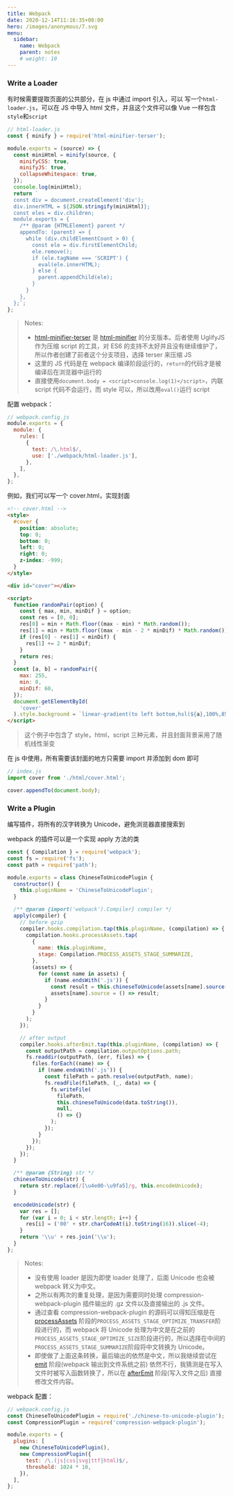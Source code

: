 ```yaml
---
title: Webpack
date: 2020-12-14T11:16:35+08:00
hero: /images/anonymous/7.svg
menu:
  sidebar:
    name: Webpack
    parent: notes
    # weight: 10
---
```


### Write a Loader

有时候需要提取页面的公共部分，在 js 中通过 import 引入，可以
写一个`html-loader.js`，可以在 JS 中导入 html 文件，并且这个文件可以像 Vue 一样包含`style`和`script`

```js
// html-loader.js
const { minify } = require('html-minifier-terser');

module.exports = (source) => {
  const miniHtml = minify(source, {
    minifyCSS: true,
    minifyJS: true,
    collapseWhitespace: true,
  });
  console.log(miniHtml);
  return `
  const div = document.createElement('div');
  div.innerHTML = ${JSON.stringify(miniHtml)};
  const eles = div.children;
  module.exports = {
    /** @param {HTMLElement} parent */
    appendTo: (parent) => {
      while (div.childElementCount > 0) {
        const ele = div.firstElementChild;
        ele.remove();
        if (ele.tagName === 'SCRIPT') {
          eval(ele.innerHTML);
        } else {
          parent.appendChild(ele);
        }
      }
    },
  };`;
};
```

> Notes:
>
> - [html-minifier-terser](https://github.com/terser/html-minifier-terser) 是 [html-minifier](https://github.com/kangax/html-minifier) 的分支版本。后者使用 UglifyJS 作为压缩 script 的工具，对 ES6 的支持不太好并且没有继续维护了，所以作者创建了前者这个分支项目，选择 terser 来压缩 JS
> - 这里的 JS 代码是在 webpack 编译阶段运行的，`return`的代码才是被编译后在浏览器中运行的
> - 直接使用`document.body = <script>console.log(1)</script>`，内联 script 代码不会运行，而 style 可以，所以改用`eval()`运行 script

配置 webpack：

```js
// webpack.config.js
module.exports = {
  module: {
    rules: [
      {
        test: /\.html$/,
        use: ['./webpack/html-loader.js'],
      },
    ],
  },
};
```

例如，我们可以写一个 cover.html，实现封面

```html
<!-- cover.html -->
<style>
  #cover {
    position: absolute;
    top: 0;
    bottom: 0;
    left: 0;
    right: 0;
    z-index: -999;
  }
</style>

<div id="cover"></div>

<script>
  function randomPair(option) {
    const { max, min, minDif } = option;
    const res = [0, 0];
    res[0] = min + Math.floor((max - min) * Math.random());
    res[1] = min + Math.floor((max - min - 2 * minDif) * Math.random());
    if (res[0] - res[1] < minDif) {
      res[1] += 2 * minDif;
    }
    return res;
  }
  const [a, b] = randomPair({
    max: 255,
    min: 0,
    minDif: 60,
  });
  document.getElementById(
    'cover'
  ).style.background = `linear-gradient(to left bottom,hsl(${a},100%,85%) 0%,hsl(${b},100%,85%) 100%)`;
</script>
```

> 这个例子中包含了 style，html，script 三种元素，并且封面背景采用了随机线性渐变

在 js 中使用，所有需要该封面的地方只需要 import 并添加到 dom 即可

```js
// index.js
import cover from './html/cover.html';

cover.appendTo(document.body);
```

### Write a Plugin

编写插件，将所有的汉字转换为 Unicode，避免浏览器直接搜索到

webpack 的插件可以是一个实现 apply 方法的类

```js
const { Compilation } = require('webpack');
const fs = require('fs');
const path = require('path');

module.exports = class ChineseToUnicodePlugin {
  constructor() {
    this.pluginName = 'ChineseToUnicodePlugin';
  }

  /** @param {import('webpack').Compiler} compiler */
  apply(compiler) {
    // before gzip
    compiler.hooks.compilation.tap(this.pluginName, (compilation) => {
      compilation.hooks.processAssets.tap(
        {
          name: this.pluginName,
          stage: Compilation.PROCESS_ASSETS_STAGE_SUMMARIZE,
        },
        (assets) => {
          for (const name in assets) {
            if (name.endsWith('.js')) {
              const result = this.chineseToUnicode(assets[name].source());
              assets[name].source = () => result;
            }
          }
        }
      );
    });

    // after output
    compiler.hooks.afterEmit.tap(this.pluginName, (compilation) => {
      const outputPath = compilation.outputOptions.path;
      fs.readdir(outputPath, (err, files) => {
        files.forEach((name) => {
          if (name.endsWith('.js')) {
            const filePath = path.resolve(outputPath, name);
            fs.readFile(filePath, (_, data) => {
              fs.writeFile(
                filePath,
                this.chineseToUnicode(data.toString()),
                null,
                () => {}
              );
            });
          }
        });
      });
    });
  }

  /** @param {String} str */
  chineseToUnicode(str) {
    return str.replace(/[\u4e00-\u9fa5]/g, this.encodeUnicode);
  }

  encodeUnicode(str) {
    var res = [];
    for (var i = 0; i < str.length; i++) {
      res[i] = ('00' + str.charCodeAt(i).toString(16)).slice(-4);
    }
    return '\\u' + res.join('\\u');
  }
};
```

> Notes:
>
> - 没有使用 loader 是因为即使 loader 处理了，后面 Unicode 也会被 webpack 转义为中文。
> - 之所以有两次的重复处理，是因为需要同时处理 compression-webpack-plugin 插件输出的 .gz 文件以及直接输出的 .js 文件。
> - 通过查看 compression-webpack-plugin 的源码可以得知压缩是在 [processAssets](https://webpack.js.org/api/compilation-hooks/#processassets) 阶段的`PROCESS_ASSETS_STAGE_OPTIMIZE_TRANSFER`阶段进行的，而 webpack 将 Unicode 处理为中文是在之前的`PROCESS_ASSETS_STAGE_OPTIMIZE_SIZE`阶段进行的，所以选择在中间的`PROCESS_ASSETS_STAGE_SUMMARIZE`阶段将中文转换为 Unicode。
> - 即使做了上面这条转换，最后输出的依然是中文，所以我继续尝试在 [emit](https://webpack.js.org/api/compiler-hooks/#emit) 阶段(webpack 输出到文件系统之前) 依然不行，我猜测是在写入文件时被写入函数转换了，所以在 [afterEmit](https://webpack.js.org/api/compiler-hooks/#afteremit) 阶段(写入文件之后) 直接修改文件内容。

webpack 配置：

```js
// webpack.config.js
const ChineseToUnicodePlugin = require('./chinese-to-unicode-plugin');
const CompressionPlugin = require('compression-webpack-plugin');

module.exports = {
  plugins: [
    new ChineseToUnicodePlugin(),
    new CompressionPlugin({
      test: /\.(js|css|svg|ttf|html)$/,
      threshold: 1024 * 10,
    }),
  ],
};
```
